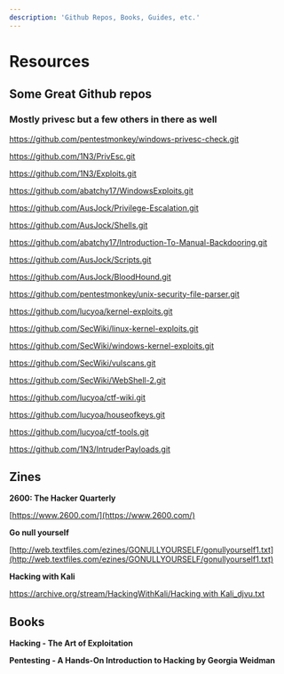 ```yaml
---
description: 'Github Repos, Books, Guides, etc.'
---
```


# Resources

## Some Great Github repos

### Mostly privesc but a few others in there as well

https://github.com/pentestmonkey/windows-privesc-check.git

https://github.com/1N3/PrivEsc.git

https://github.com/1N3/Exploits.git

https://github.com/abatchy17/WindowsExploits.git

https://github.com/AusJock/Privilege-Escalation.git

https://github.com/AusJock/Shells.git

https://github.com/abatchy17/Introduction-To-Manual-Backdooring.git

https://github.com/AusJock/Scripts.git

https://github.com/AusJock/BloodHound.git

https://github.com/pentestmonkey/unix-security-file-parser.git

https://github.com/lucyoa/kernel-exploits.git

https://github.com/SecWiki/linux-kernel-exploits.git

https://github.com/SecWiki/windows-kernel-exploits.git

https://github.com/SecWiki/vulscans.git

https://github.com/SecWiki/WebShell-2.git

https://github.com/lucyoa/ctf-wiki.git

https://github.com/lucyoa/houseofkeys.git

https://github.com/lucyoa/ctf-tools.git

https://github.com/1N3/IntruderPayloads.git

## Zines

**2600: The Hacker Quarterly**

[https://www.2600.com/](https://www.2600.com/)

**Go null yourself**

[http://web.textfiles.com/ezines/GONULLYOURSELF/gonullyourself1.txt](http://web.textfiles.com/ezines/GONULLYOURSELF/gonullyourself1.txt)

**Hacking with Kali**

[https://archive.org/stream/HackingWithKali/Hacking with Kali\_djvu.txt](https://archive.org/stream/HackingWithKali/Hacking%20with%20Kali_djvu.txt)

## Books

**Hacking - The Art of Exploitation**

**Pentesting - A Hands-On Introduction to Hacking by Georgia Weidman**

